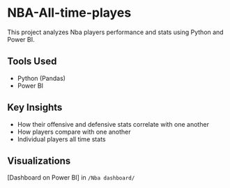 # NBA-All-time-playes

This project analyzes Nba players performance and stats using Python and Power BI.

## Tools Used
- Python (Pandas)
- Power BI

## Key Insights
- How their offensive and defensive stats correlate with one another
- How players compare with one another
- Individual players all time stats

## Visualizations
[Dashboard on Power BI] in `/Nba dashboard/`

